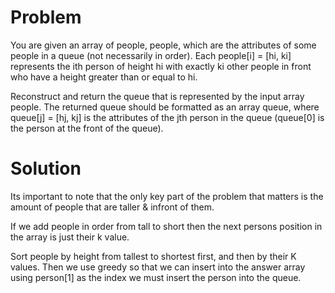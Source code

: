 # Problem

You are given an array of people, people, which are the attributes of some people in a queue (not necessarily in order). Each people[i] = [hi, ki] represents the ith person of height hi with exactly ki other people in front who have a height greater than or equal to hi.

Reconstruct and return the queue that is represented by the input array people. The returned queue should be formatted as an array queue, where queue[j] = [hj, kj] is the attributes of the jth person in the queue (queue[0] is the person at the front of the queue).

# Solution

Its important to note that the only key part of the problem that matters is the amount of people that are taller & infront of them.

If we add people in order from tall to short then the next persons position in the array is just their k value.

Sort people by height from tallest to shortest first, and then by their K values. Then we use greedy so that we can insert into the answer array using person[1] as the index we must insert the person into the queue.